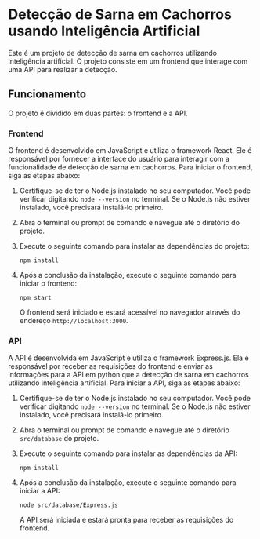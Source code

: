 # Detecção de Sarna em Cachorros usando Inteligência Artificial

Este é um projeto de detecção de sarna em cachorros utilizando inteligência artificial. O projeto consiste em um frontend que interage com uma API para realizar a detecção.

## Funcionamento

O projeto é dividido em duas partes: o frontend e a API.

### Frontend

O frontend é desenvolvido em JavaScript e utiliza o framework React. Ele é responsável por fornecer a interface do usuário para interagir com a funcionalidade de detecção de sarna em cachorros. Para iniciar o frontend, siga as etapas abaixo:

1. Certifique-se de ter o Node.js instalado no seu computador. Você pode verificar digitando `node --version` no terminal. Se o Node.js não estiver instalado, você precisará instalá-lo primeiro.

2. Abra o terminal ou prompt de comando e navegue até o diretório do projeto.

3. Execute o seguinte comando para instalar as dependências do projeto:

   ```
   npm install
   ```

4. Após a conclusão da instalação, execute o seguinte comando para iniciar o frontend:

   ```
   npm start
   ```

   O frontend será iniciado e estará acessível no navegador através do endereço `http://localhost:3000`.

### API

A API é desenvolvida em JavaScript e utiliza o framework Express.js. Ela é responsável por receber as requisições do frontend e enviar as informações para a API em python que a detecção de sarna em cachorros utilizando inteligência artificial. Para iniciar a API, siga as etapas abaixo:

1. Certifique-se de ter o Node.js instalado no seu computador. Você pode verificar digitando `node --version` no terminal. Se o Node.js não estiver instalado, você precisará instalá-lo primeiro.

2. Abra o terminal ou prompt de comando e navegue até o diretório `src/database` do projeto.

3. Execute o seguinte comando para instalar as dependências da API:

   ```
   npm install
   ```

4. Após a conclusão da instalação, execute o seguinte comando para iniciar a API:

   ```
   node src/database/Express.js
   ```

   A API será iniciada e estará pronta para receber as requisições do frontend.
